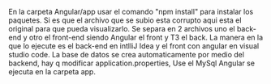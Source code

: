 

En la carpeta Angular/app usar el comando "npm install" para instalar los paquetes.
Si es que el archivo que se subio esta corrupto aqui esta el original para que pueda visualizarlo.
Se separa en 2 archivos uno el back-end y otro el front-end siendo Angular el front y T3 el back.
La manera en la que lo ejecute es el back-end en intlliJ Idea y el front con angular en visual studio code.
La base de datos se crea automaticamente por medio del backend, hay q modificar application.properties, Use el MySql
Angular se ejecuta en la carpeta app.

